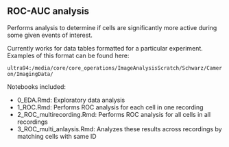 ## ROC-AUC analysis

Performs analysis to determine if cells are significantly more active during some given events of
interest. 

Currently works for data tables formatted for a particular experiment. Examples of this format can be found here: 

`ultra94:/media/core/core_operations/ImageAnalysisScratch/Schwarz/Cameron/ImagingData/`

Notebooks included:
* 0_EDA.Rmd: Exploratory data analysis
* 1_ROC.Rmd: Performs ROC analysis for each cell in one recording
* 2_ROC_multirecording.Rmd: Performs ROC analysis for all cells in all recordings
* 3_ROC_multi_anlaysis.Rmd: Analyzes these results across recordings by matching cells with same ID
